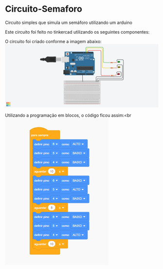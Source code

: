 # Circuito-Semaforo
Circuito  simples que simula um semáforo utilizando  um arduino<br>

Este circuito foi feito no tinkercad utilizando os seguintes componentes:<br>

O circuito foi criado conforme a imagem abaixo:
<img src="img/Circuito Semaforo.png"><br>


Utilizando a programação em blocos, o código ficou assim:<br
<img src="img/CircuitoSemaforoBloco.png"><br>
